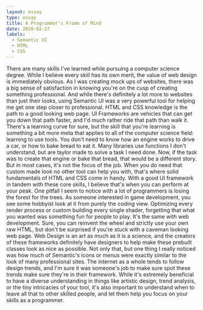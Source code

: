 ```yaml
---
layout: essay
type: essay
title: A Programmer's Frame of Mind
date: 2020-02-27
labels:
  - Semantic UI
  - HTML
  - CSS
---
```

 There are many skills I've learned while pursuing a computer science degree. While I believe every skill has its own merit, the value of web design is immediately obvious. As I was creating mock ups of websites, there was a big sense of satisfaction in knowing you're on the cusp of creating something professional. And while there's definitely a lot more to websites than just their looks, using Semantic UI was a very powerful tool for helping me get one step closer to professional.
  HTML and CSS knowledge is the path to a good looking web page. UI Frameworks are vehicles that can get you down that path faster, and I'd much rather ride that path than walk it. There's a learning curve for sure, but the skill that you're learning is something a bit more meta that applies to all of the computer science field: learning to use tools. You don't need to know how an engine works to drive a car, or how to bake bread to eat it. Many libraries use functions I don't understand, but are taylor made to solve a task I need done. Now, if the task was to create that engine or bake that bread, that would be a different story. But in most cases, it's not the focus of the job. When you do need that custom made look no other tool can help you with, that's where solid fundamentals of HTML and CSS come in handy. With a good UI framework in tandem with these core skills, I believe that's when you can perform at your peak.
  One pitfall I seem to notice with a lot of programmers is losing the forest for the trees. As someone interested in game development, you see some hobbyist look at it from purely the coding view. Optimizing every render process or custom building every single shader, forgetting that what you wanted was something fun for people to play. It's the same with web development. Sure, you can reinvent the wheel and strictly use your own raw HTML, but don't be surprised if you're stuck with a caveman looking web page. Web Design is an art as much as it is a science, and the creators of these frameworks definitely have designers to help make these prebuilt classes look as nice as possible. Not only that, but one thing I really noticed was how much of Semantic's icons or menus were exactly similar to the look of many professional sites. The internet as a whole tends to follow design trends, and I'm sure it was someone's job to make sure spot these trends make sure they're in their framework. While it's extremely beneficial to have a diverse understanding in things like artistic design, trend analysis, or the tiny intricacies of your tool, it's also important to understand when to leave all that to other skilled people, and let them help you focus on your skills as a programmer.
